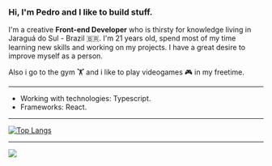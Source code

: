 ### Hi, I'm Pedro and I like to build stuff.

I'm a creative **Front-end Developer** who is thirsty for knowledge living in Jaraguá do Sul - Brazil 🇧🇷. I'm 21 years old, spend most of my time learning new skills and working on my projects. I have a great desire to improve myself as a person.

Also i go to the gym 🏋️ and i like to play videogames 🎮 in my freetime.

<hr />

- Working with technologies: Typescript.
- Frameworks: React.
<hr />

[![Top Langs](https://github-readme-stats.vercel.app/api/top-langs/?username=PedroMdrs&layout=compact&show_icons=true&theme=dark)](https://github.com/anuraghazra/github-readme-stats)

<hr />

<a href="https://www.linkedin.com/in/pedro-henrique-medeiros/">
  <img src="https://img.shields.io/badge/LinkedIn-0077B5?style=for-the-badge&logo=linkedin&logoColor=white" />
</a>
